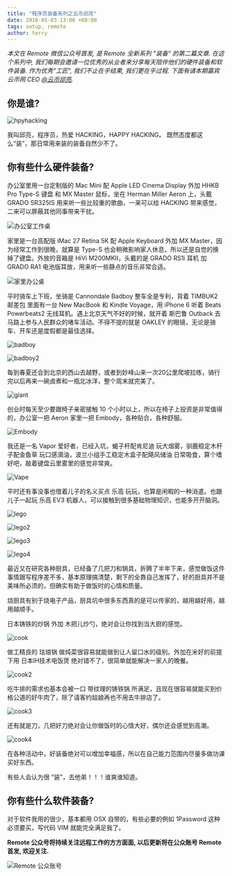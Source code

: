 ```yaml
---
title: "程序员装备系列之云币邱亮"
date: 2016-05-03 13:00 +08:00
tags: setup, remote
author: terry
---
```


*本文在 Remote 微信公众号首发, 是 Remote 全新系列 "装备" 的第二篇文章. 在这个系列中, 我们每期会邀请一位优秀的从业者来分享每天陪伴他们的硬件装备和软件装备.  作为优秀"工匠", 我们不止在乎结果, 我们更在乎过程. 下面有请本期嘉宾 云币网 CEO [@云币邱亮](http://weibo.com/p/1005051872092171/home).*


## 你是谁?

![hpyhacking](setup/happyhacking/hpyhacking.jpg)

我叫邱亮，程序员，热爱 HACKING，HAPPY HACKING。
既然态度都这么“装”，那日常用来装的装备自然少不了。

## 你有些什么硬件装备?

办公室里用一台定制版的 Mac Mini 配 Apple LED Cinema Display 外加 HHKB Pro Type-S 键盘 和 MX Master 鼠标，坐在 Herman Miller Aeron 上，头戴 GRADO SR325IS 用来听一些比较重的歌曲，一来可以给 HACKING 带来感觉，二来可以屏蔽其他同事带来干扰。

![办公室工作桌](setup/happyhacking/IMG_1207.JPG)

家里是一台高配版 iMac 27 Retina 5K 配 Apple Keyboard 外加 MX Master，因为经常工作到很晚，就算是 Type-S 也会稍微影响家人休息，所以还是自觉的换掉了键盘。外放的音箱是 HiVi M200MKII，头戴的是 GRADO RS1i 耳机 加 GRADO RA1 电池版耳放，用来听一些静点的音乐非常合适。

![家里办公桌](setup/happyhacking/IMG_1331.JPG)


平时骑车上下班，坐骑是 Cannondale Badboy 整车全是专利，背着 TIMBUK2 邮差包 里面有一台 New MacBook 和 Kindle Voyage，用 iPhone 6 听着 Beats Powerbeats2 无线耳机。遇上北京天气不好的时候，就开着 斯巴鲁 Outback 去马路上参与人民群众的堵车活动。不得不提的就是 OAKLEY 的眼镜，无论是骑车、开车还是度假都是最佳选择。

![badboy](setup/happyhacking/IMG_1341.JPG)

![badboy2](setup/happyhacking/IMG_0704.JPG)

每到春夏还会到北京的西山去越野，或者到妙峰山来一次20公里爬坡拉练，骑行完以后再来一碗卤煮和一瓶北冰洋，整个周末就完美了。

![giant](setup/happyhacking/IMG_0729.JPG)

创业时每天至少要跟椅子亲密接触 10 个小时以上，所以在椅子上投资是非常值得的，办公室一把 Aeron 家里一把 Embody，各种贴合，各种舒服。

![Embody](setup/happyhacking/IMG_1342.JPG)

我还是一名 Vapor 爱好者，已经入坑，蝎子杆配肯尼迪 玩大烟雾，驯鹿稳定木杆子配金鱼草 玩口感滴油，波兰小组手工稳定木盒子配飓风储油 日常吸食，算个嗜好吧，敲着键盘云里雾里的感觉非常爽。

![Vape](setup/happyhacking/IMG_1327.JPG)

平时还有事没事也借着儿子的名义买点 乐高 玩玩，也算是闲暇的一种消遣。也跟儿子一起玩 乐高 EV3 机器人，可以接触到很多基础物理知识，也能多开开脑洞。

![lego](setup/happyhacking/IMG_1338.JPG)

![lego2](setup/happyhacking/IMG_1337.JPG)

![lego3](setup/happyhacking/IMG_1333.JPG)

![lego4](setup/happyhacking/IMG_1332.JPG)


最近又在研究各种厨具，已经备了几把刀和锅具，折腾了半年下来，感觉做饭这件事情跟写程序差不多，基本原理搞清楚，剩下的全靠自己发挥了，好的厨具并不是美味所必须的，但确实有助于做饭时的心情和质量。

烧厨具有别于烧电子产品，厨具坑中很多东西真的是可以传家的，越用越好用，越用越顺手。

日本铸铁的炒锅 外加 木把儿炒勺，绝对会让你找到当大厨的感觉。

![cook](setup/happyhacking/IMG_1345.JPG)

做工精良的 珐琅锅 做炖菜很容易就能做到让人留口水的级别。外加在米好的前提下用 日本IH技术电饭煲 绝对错不了，很简单就能解决一家人的晚餐。

![cook2](setup/happyhacking/IMG_1346.JPG)

吃牛排的需求也基本会被一口 带纹理的铸铁锅 所满足，且现在很容易就能买到价格公道的好牛肉了，除了请客约姑娘再也不用去牛排店了。

![cook3](setup/happyhacking/IMG_1347.JPG)

还有就是刀，几把好刀绝对会让你做饭时的心情大好，偶尔还会感觉到高潮。

![cook4](setup/happyhacking/IMG_1229.JPG)

在各种活动中，好装备绝对可以增加幸福感，所以在自己能力范围内尽量多做功课买好东西。

有些人会认为很 “装”，去他弟！！！谁爽谁知道。


## 你有些什么软件装备?

对于软件我用的很少，基本都用 OSX 自带的，有些必要的例如 1Password 这种必须要买，写代码 VIM 就能完全满足我了。


**Remote 公众号将持续关注远程工作的方方面面, 以后更新将在公众账号 Remote 首发, 欢迎关注.**

![Remote 公众账号](qrcode_for_gh_eb28e07fed00_344.jpg)



